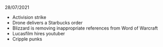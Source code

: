 28/07/2021

- Activision strike
- Drone delivers a Starbucks order
- Blizzard is removing inappropriate references from Word of Warcraft
- Lucasfilm hires youtuber
- Cripple punks